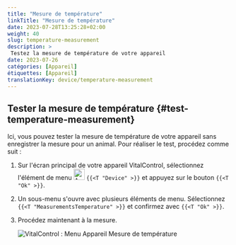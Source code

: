 ```yaml
---
title: "Mesure de température"
linkTitle: "Mesure de température"
date: 2023-07-28T13:25:28+02:00
weight: 40
slug: temperature-measurement
description: >
 Testez la mesure de température de votre appareil
date: 2023-07-26
catégories: [Appareil]
étiquettes: [Appareil]
translationKey: device/temperature-measurement
---
```

## Tester la mesure de température {#test-temperature-measurement}

Ici, vous pouvez tester la mesure de température de votre appareil sans enregistrer la mesure pour un animal. Pour réaliser le test, procédez comme suit :

1. Sur l'écran principal de votre appareil VitalControl, sélectionnez l'élément de menu <img src="/icons/device.svg" width="25" align="bottom" alt="Appareil" /> `{{<T "Device" >}}` et appuyez sur le bouton `{{<T "Ok" >}}`.

2. Un sous-menu s'ouvre avec plusieurs éléments de menu. Sélectionnez `{{<T "MeasurementsTemperature" >}}` et confirmez avec `{{<T "Ok" >}}`.

3. Procédez maintenant à la mesure.

   ![VitalControl : Menu Appareil Mesure de température](../images/temperature.png "Tester la mesure de température")

